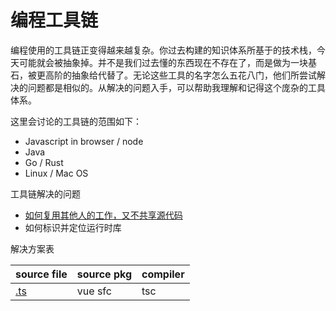 # 编程工具链

编程使用的工具链正变得越来越复杂。你过去构建的知识体系所基于的技术栈，今天可能就会被抽象掉。并不是我们过去懂的东西现在不存在了，而是做为一块基石，被更高阶的抽象给代替了。无论这些工具的名字怎么五花八门，他们所尝试解决的问题都是相似的。从解决的问题入手，可以帮助我理解和记得这个庞杂的工具体系。

这里会讨论的工具链的范围如下：

* Javascript in browser / node
* Java
* Go / Rust
* Linux / Mac OS

工具链解决的问题

* [如何复用其他人的工作，又不共享源代码](/如何复用其他人的工作，又不共享源代码.md)
* 如何标识并定位运行时库

解决方案表

| source file | source pkg | compiler |
| --- | --- | --- |
| [.ts](/dot-ts.md) | vue sfc | tsc |

